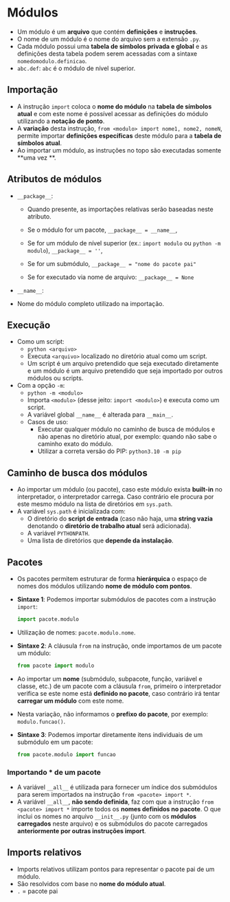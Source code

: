 # Módulos

- Um módulo é um **arquivo** que contém **definições** e **instruções**.
- O nome de um módulo é o nome do arquivo sem a extensão `.py`.
- Cada módulo possui uma **tabela de símbolos privada e global** e as definições desta tabela podem serem acessadas com a sintaxe `nomedomodulo.definicao`.
- `abc.def`: `abc` é o módulo de nível superior.

## Importação

- A instrução `import` coloca o **nome do módulo** na **tabela de símbolos atual** e com este nome é possível acessar as definições do módulo utilizando a **notação de ponto**.
- A **variação** desta instrução, `from <modulo> import nome1, nome2, nomeN`, permite importar **definições específicas** deste módulo para a **tabela de símbolos atual**.
- Ao importar um módulo, as instruções no topo são executadas somente **uma vez **.

## Atributos de módulos

- `__package__`:

  - Quando presente, as importações relativas serão baseadas neste atributo.

  - Se o módulo for um pacote, `__package__ = __name__`,

  - Se for um módulo de nível superior (ex.: `import modulo` ou `python -m modulo`), `__package__ = ''`,

  - Se for um submódulo, `__package__ = "nome do pacote pai"`

  - Se for executado via nome de arquivo: `__package__ = None`

- `__name__`:
- Nome do módulo completo utilizado na importação.

## Execução

- Como um script: 
  - `python <arquivo>`
  - Executa `<arquivo>` localizado no diretório atual como um script.
  - Um script é um arquivo pretendido que seja executado diretamente e um módulo é um arquivo pretendido que seja importado por outros módulos ou scripts.
- Com a opção `-m`:
  - `python -m <modulo>`
  - Importa `<modulo>` (desse jeito: `import <modulo>`) e executa como um script.
  - A variável global `__name__` é alterada para `__main__`.
  - Casos de uso:
    - Executar qualquer módulo no caminho de busca de módulos e não apenas no diretório atual, por exemplo: quando não sabe o caminho exato do módulo.
    - Utilizar a correta versão do PIP: `python3.10 -m pip`

## Caminho de busca dos módulos

- Ao importar um módulo (ou pacote), caso este módulo exista **built-in** no interpretador, o interpretador carrega. Caso contrário ele procura por este mesmo módulo na lista de diretórios em `sys.path`.
- A variável `sys.path` é inicializada com:
  - O diretório do **script de entrada** (caso não haja, uma **string vazia** denotando o **diretório de trabalho atual** será adicionada).
  - A variável `PYTHONPATH`.
  - Uma lista de diretórios que **depende da instalação**.

## Pacotes

- Os pacotes permitem estruturar de forma **hierárquica** o espaço de nomes dos módulos utilizando **nome de módulo com pontos**.

- **Sintaxe 1**: Podemos importar submódulos de pacotes com a instrução `import`:

  ```python
  import pacote.modulo
  ```

- Utilização de nomes: `pacote.modulo.nome`.

- **Sintaxe 2**: A cláusula `from` na instrução, onde importamos de um pacote um módulo:

  ```python
  from pacote import modulo
  ```

- Ao importar um **nome** (submódulo, subpacote, função, variável e classe, etc.) de um pacote com a cláusula `from`, primeiro o interpretador verifica se este nome está **definido no pacote**, caso contrário irá tentar **carregar um módulo** com este nome.

- Nesta variação, não informamos o **prefixo do pacote**, por exemplo: `modulo.funcao()`.

- **Sintaxe 3**: Podemos importar diretamente itens individuais de um submódulo em um pacote:

  ```python
  from pacote.modulo import funcao
  ```

### Importando * de um pacote

- A variável `__all__` é utilizada para fornecer um índice dos submódulos para serem importados na instrução `from <pacote> import *`.
- A variável `__all__`, **não sendo definida**, faz com que a instrução `from <pacote> import *` importe todos os **nomes definidos no pacote**. O que inclui os nomes no arquivo `__init__.py` (junto com os **módulos carregados** neste arquivo) e os submódulos do pacote carregados **anteriormente por outras instruções import**.

## Imports relativos

- Imports relativos utilizam pontos para representar o pacote pai de um módulo.
- São resolvidos com base no **nome do módulo atual**.
- `.` = pacote pai
